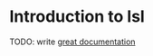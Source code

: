 # Introduction to lsl

TODO: write [great documentation](http://jacobian.org/writing/what-to-write/)
